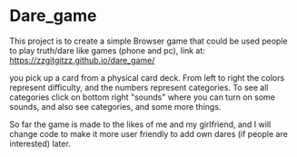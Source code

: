 # Dare_game
This project is to create a simple Browser game that could be used people to play truth/dare like games (phone and pc), link at: https://zzgitgitzz.github.io/dare_game/

you pick up a card from a physical card deck. From left to right the colors represent difficulty, and the numbers represent categories.
To see all categories click on bottom right "sounds" where you can turn on some sounds, and also see categories, and some more things.

So far the game is made to the likes of me and my girlfriend, and I will change code to make it more user friendly to add own dares (if people are interested) later. 

